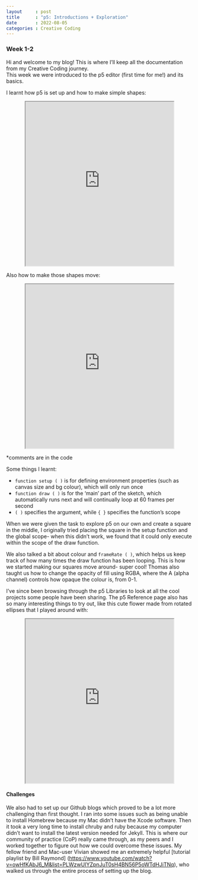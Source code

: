 ```yaml
---
layout     : post
title      : "p5: Introductions + Exploration"
date       : 2022-08-05
categories : Creative Coding
---
```


### Week 1-2

Hi and welcome to my blog! This is where I’ll keep all the documentation from my Creative Coding journey.   
This week we were introduced to the p5 editor (first time for me!) and its basics.  

I learnt how p5 is set up and how to make simple shapes:
<iframe width=400 height=442 style="display: block; margin: 0 auto" src="https://editor.p5js.org/elishafitri/full/htrJ3R_vq"></iframe>


Also how to make those shapes move:

<iframe width=400 height=442 style="display: block; margin: 0 auto" src="https://editor.p5js.org/elishafitri/full/vTsYZSTE8"></iframe>


*comments are in the code


Some things I learnt:
- `function setup ( )` is for defining environment properties (such as canvas size and bg colour), which will only run once
- `function draw ( )` is for the ‘main’ part of the sketch, which automatically runs next and will continually loop at 60 frames per second
- `( )` specifies the argument, while `{ }` specifies the function’s scope


When we were given the task to explore p5 on our own and create a square in the middle, I originally tried placing the square in the setup function and the global scope- when this didn’t work, we found that it could only execute within the scope of the draw function.   

We also talked a bit about colour and `frameRate ( )`, which helps us keep track of how many times the draw function has been looping. This is how we started making our squares move around- super cool! Thomas also taught us how to change the opacity of fill using RGBA, where the A (alpha channel) controls how opaque the colour is, from 0-1.  


I’ve since been browsing through the p5 Libraries to look at all the cool projects some people have been sharing. The p5 Reference page also has so many interesting things to try out, like this cute flower made from rotated ellipses that I played around with:  

<iframe width=400 height=442 style="display: block; margin: 0 auto" src="https://editor.p5js.org/elishafitri/full/9aCVlAWSQ"></iframe>


#### Challenges
We also had to set up our Github blogs which proved to be a lot more challenging than first thought. I ran into some issues such as being unable to install Homebrew because my Mac didn’t have the Xcode software. Then it took a very long time to install chruby and ruby because my computer didn’t want to install the latest version needed for Jekyll. This is where our community of practice (CoP) really came through, as my peers and I worked together to figure out how we could overcome these issues. My fellow friend and Mac-user Vivian showed me an extremely helpful [tutorial playlist by Bill Raymond] (https://www.youtube.com/watch?v=owHfKAbJ6_M&list=PLWzwUIYZpnJuT0sH4BN56P5oWTdHJiTNq), who walked us through the entire process of setting up the blog.

